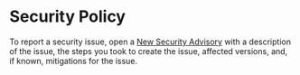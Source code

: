 # Security Policy

To report a security issue, open a [New Security Advisory](https://github.com/JEleniel/serde_binary_adv/security/advisories/new) with a description of the issue, the steps you took to create the issue, affected versions, and, if known, mitigations for the issue.
